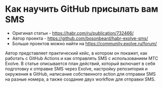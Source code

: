 # Как научить GitHub присылать вам SMS

* Оригинал статьи - https://habr.com/ru/publication/732466/
* Автор проекта - https://github.com/bosonbeard/habr-exolve-sms/
* Больше проектов можно найти на https://community.exolve.ru/forum/

Автор представляет практический кейс, в котором он покажет, как работать с GitHub Actions и как отправлять SMS с использованием МТС Exolve. В статье описывается план действий, который включает в себя подготовку к отправке SMS через Exolve, настройку репозитория и окружения в GitHub, написание собственного action для отправки SMS на разные номера, а также создание двух workflow для отправки SMS.
